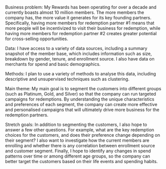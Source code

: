 Business problem:
My Rewards has been operating for over a decade and currently boasts almost 10 million members. The more members the company has, the more value it generates for its key founding partners. Specifically, having more members for redemption partner #1 means that more people will be incentivized to visit their business for redemption, while having more members for redemption partner #2 creates greater potential for cross-selling opportunities.

Data:
I have access to a variety of data sources, including a summary snapshot of the member base, which includes information such as size, breakdown by gender, tenure, and enrollment source. I also have data on merchants for spend and basic demographics.

Methods:
I plan to use a variety of methods to analyse this data, including descriptive and unsupervised techniques such as clustering.

Main theme:
My main goal is to segment the customers into different groups (such as Platinum, Gold, and Silver) so that the company can run targeted campaigns for redemptions. By understanding the unique characteristics and preferences of each segment, the company can create more effective and personalised campaigns that will ultimately drive more business for the redemption partners.

Stretch goals:
In addition to segmenting the customers, I also hope to answer a few other questions. For example, what are the key redemption choices for the customers, and does their preference change depending on their segment? I also want to investigate how the current members are enrolling and whether there is any correlation between enrollment source and customer segment. Finally, I hope to identify any changes in spend patterns over time or among different age groups, so the company can better target the customers based on their life events and spending habits.